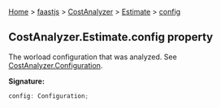 [Home](./index) &gt; [faastjs](./faastjs.md) &gt; [CostAnalyzer](./faastjs.costanalyzer.md) &gt; [Estimate](./faastjs.costanalyzer.estimate.md) &gt; [config](./faastjs.costanalyzer.estimate.config.md)

## CostAnalyzer.Estimate.config property

The worload configuration that was analyzed. See [CostAnalyzer.Configuration](./faastjs.costanalyzer.configuration.md)<!-- -->.

<b>Signature:</b>

```typescript
config: Configuration;
```
